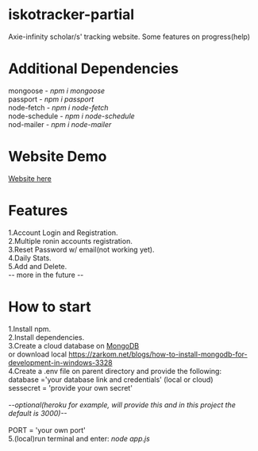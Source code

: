# iskotracker-partial
Axie-infinity scholar/s' tracking website. Some features on progress(help)
# Additional Dependencies
mongoose - <i>npm i mongoose</i><br>
passport - <i>npm i passport</i><br>
node-fetch - <i>npm i node-fetch</i><br>
node-schedule - <i>npm i node-schedule</i><br>
nod-mailer - <i>npm i node-mailer</i>
# Website Demo
<a href="isko-tracker.herokuapp.com">Website here</a>
# Features
1.Account Login and Registration.<br>
2.Multiple ronin accounts registration.<br>
3.Reset Password w/ email(not working yet).<br>
4.Daily Stats.<br>
5.Add and Delete.<br>
-- more in the future --
# How to start
1.Install npm.<br>
2.Install dependencies.<br>
3.Create a cloud database on <a href="https://www.mongodb.com/">MongoDB</a><br>
or download local https://zarkom.net/blogs/how-to-install-mongodb-for-development-in-windows-3328<br>
4.Create a .env file on parent directory and provide the following:<br>
database ='your database link and credentials' (local or cloud)<br>
sessecret = 'provide your own secret'<br><br>
<i>--optional(heroku for example, will provide this and in this project the default is 3000)--</i><br><br>
PORT = 'your own port'<br>
5.(local)run terminal and enter: <i>node app.js</i>
